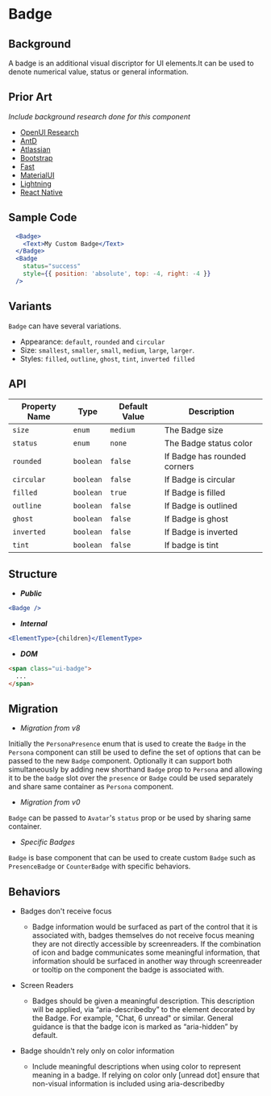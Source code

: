 # Badge

## Background

A badge is an additional visual discriptor for UI elements.It can be used to denote numerical value, status or general information.

## Prior Art

_Include background research done for this component_

- [OpenUI Research](https://open-ui.org/components/badge.research)
- [AntD](https://ant.design/components/badge/)
- [Atlassian](https://atlassian.design/components/badge/examples)
- [Bootstrap](https://getbootstrap.com/docs/4.3/components/badge/)
- [Fast](https://explore.fast.design/components/fast-badge)
- [MaterialUI](https://material-ui.com/components/badges/#badge)
- [Lightning](https://www.lightningdesignsystem.com/components/badges/)
- [React Native](https://reactnativeelements.com/docs/badge/)

## Sample Code

```jsx
  <Badge>
    <Text>My Custom Badge</Text>
  </Badge>
  <Badge
    status="success"
    style={{ position: 'absolute', top: -4, right: -4 }}
  />
```

## Variants

`Badge` can have several variations.

- Appearance: `default`, `rounded` and `circular`
- Size: `smallest`, `smaller`, `small`, `medium`, `large`, `larger`.
- Styles: `filled`, `outline`, `ghost`, `tint`, `inverted filled`

## API

| Property Name | Type      | Default Value | Description                  |
| ------------- | --------- | ------------- | ---------------------------- |
| `size`        | `enum`    | `medium`      | The Badge size               |
| `status`      | `enum`    | `none`        | The Badge status color       |
| `rounded`     | `boolean` | `false`       | If Badge has rounded corners |
| `circular`    | `boolean` | `false`       | If Badge is circular         |
| `filled`      | `boolean` | `true`        | If Badge is filled           |
| `outline`     | `boolean` | `false`       | If Badge is outlined         |
| `ghost`       | `boolean` | `false`       | If Badge is ghost            |
| `inverted`    | `boolean` | `false`       | If Badge is inverted         |
| `tint`        | `boolean` | `false`       | If badge is tint             |

## Structure

- _**Public**_

```jsx
<Badge />
```

- _**Internal**_

```jsx
<ElementType>{children}</ElementType>
```

- _**DOM**_

```html
<span class="ui-badge">
  ...
</span>
```

## Migration

- _Migration from v8_

Initially the `PersonaPresence` enum that is used to create the `Badge` in the `Persona` component can still be used to define the set of options that can be passed to the new `Badge` component.
Optionally it can support both simultaneously by adding new shorthand `Badge` prop to `Persona` and allowing it to be the `badge` slot over the `presence` or `Badge` could be used separately and share same container as
`Persona` component.

- _Migration from v0_

`Badge` can be passed to `Avatar`'s `status` prop or be used by sharing same container.

- _Specific Badges_

`Badge` is base component that can be used to create custom `Badge` such as `PresenceBadge` or `CounterBadge` with specific behaviors.

## Behaviors

- Badges don't receive focus

  - Badge information would be surfaced as part of the control that it is associated with, badges themselves do not receive focus meaning they are not directly accessible by screenreaders.
    If the combination of icon and badge communicates some meaningful information, that information should be surfaced in another way through screenreader or tooltip on the component the badge is associated with.

- Screen Readers

  - Badges should be given a meaningful description. This description will be applied, via “aria-describedby” to the element decorated by the Badge. For example, "Chat, 6 unread" or similar.
    General guidance is that the badge icon is marked as “aria-hidden” by default.

- Badge shouldn't rely only on color information

  - Include meaningful descriptions when using color to represent meaning in a badge. If relying on color only [unread dot] ensure that non-visual information is included using aria-describedby
